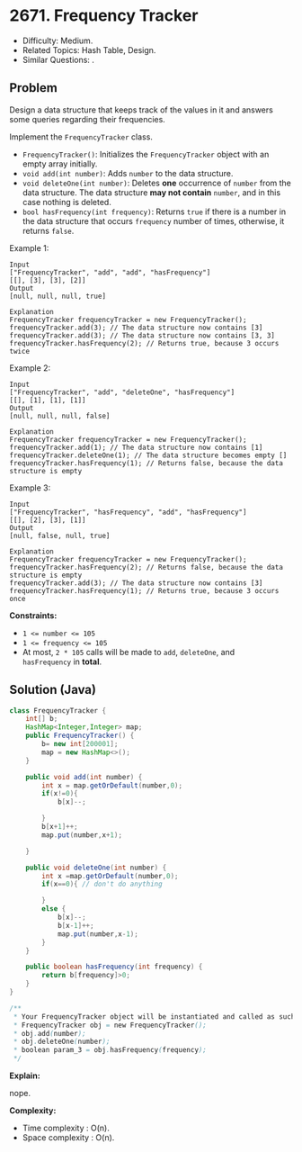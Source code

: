 # 2671. Frequency Tracker

- Difficulty: Medium.
- Related Topics: Hash Table, Design.
- Similar Questions: .

## Problem

Design a data structure that keeps track of the values in it and answers some queries regarding their frequencies.

Implement the `FrequencyTracker` class.

- `FrequencyTracker()`: Initializes the `FrequencyTracker` object with an empty array initially.
- `void add(int number)`: Adds `number` to the data structure.
- `void deleteOne(int number)`: Deletes **one** occurrence of `number` from the data structure. The data structure **may not contain** `number`, and in this case nothing is deleted.
- `bool hasFrequency(int frequency)`: Returns `true` if there is a number in the data structure that occurs `frequency` number of times, otherwise, it returns `false`.

Example 1:

```
Input
["FrequencyTracker", "add", "add", "hasFrequency"]
[[], [3], [3], [2]]
Output
[null, null, null, true]

Explanation
FrequencyTracker frequencyTracker = new FrequencyTracker();
frequencyTracker.add(3); // The data structure now contains [3]
frequencyTracker.add(3); // The data structure now contains [3, 3]
frequencyTracker.hasFrequency(2); // Returns true, because 3 occurs twice

```

Example 2:

```
Input
["FrequencyTracker", "add", "deleteOne", "hasFrequency"]
[[], [1], [1], [1]]
Output
[null, null, null, false]

Explanation
FrequencyTracker frequencyTracker = new FrequencyTracker();
frequencyTracker.add(1); // The data structure now contains [1]
frequencyTracker.deleteOne(1); // The data structure becomes empty []
frequencyTracker.hasFrequency(1); // Returns false, because the data structure is empty

```

Example 3:

```
Input
["FrequencyTracker", "hasFrequency", "add", "hasFrequency"]
[[], [2], [3], [1]]
Output
[null, false, null, true]

Explanation
FrequencyTracker frequencyTracker = new FrequencyTracker();
frequencyTracker.hasFrequency(2); // Returns false, because the data structure is empty
frequencyTracker.add(3); // The data structure now contains [3]
frequencyTracker.hasFrequency(1); // Returns true, because 3 occurs once

```

**Constraints:**

- `1 <= number <= 105`
- `1 <= frequency <= 105`
- At most, `2 * 105` calls will be made to `add`, `deleteOne`, and `hasFrequency` in **total**.

## Solution (Java)

```java
class FrequencyTracker {
    int[] b;
    HashMap<Integer,Integer> map;
    public FrequencyTracker() {
        b= new int[200001];
        map = new HashMap<>();
    }

    public void add(int number) {
        int x = map.getOrDefault(number,0);
        if(x!=0){
            b[x]--;

        }
        b[x+1]++;
        map.put(number,x+1);

    }

    public void deleteOne(int number) {
        int x =map.getOrDefault(number,0);
        if(x==0){ // don't do anything

        }
        else {
            b[x]--;
            b[x-1]++;
            map.put(number,x-1);
        }
    }

    public boolean hasFrequency(int frequency) {
        return b[frequency]>0;
    }
}

/**
 * Your FrequencyTracker object will be instantiated and called as such:
 * FrequencyTracker obj = new FrequencyTracker();
 * obj.add(number);
 * obj.deleteOne(number);
 * boolean param_3 = obj.hasFrequency(frequency);
 */
```

**Explain:**

nope.

**Complexity:**

- Time complexity : O(n).
- Space complexity : O(n).
